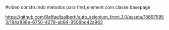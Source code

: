 #vídeo construindo metodos para find_element com classe basepage







https://github.com/RaffaelIsalberti/auto_selenium_front_1.0/assets/156975953/184a838e-6750-4278-ab84-9506be42a963







